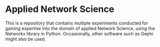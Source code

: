 # Applied Network Science

This is a repository that contains multiple experiments conducted for gaining expertise into the domain of applied Network Science, using the Networkx library in Python. Occasionally, other software such as Gephi might also be used. 
